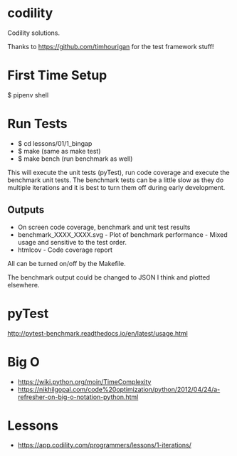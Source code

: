 # codility
Codility solutions.

Thanks to https://github.com/timhourigan for the test framework stuff!

# First Time Setup

$ pipenv shell

# Run Tests

* $ cd lessons/01/1_bingap
* $ make         (same as make test)
* $ make bench   (run benchmark as well)

This will execute the unit tests (pyTest), run code coverage and execute the benchmark unit tests. 
The benchmark tests can be a little slow as they do multiple iterations and it is best to turn 
them off during early development.

## Outputs

* On screen code coverage, benchmark and unit test results
* benchmark_XXXX_XXXX.svg - Plot of benchmark performance - Mixed usage and sensitive to the test order.
* htmlcov - Code coverage report

All can be turned on/off by the Makefile.

The benchmark output could be changed to JSON I think and plotted elsewhere.

# pyTest

http://pytest-benchmark.readthedocs.io/en/latest/usage.html

# Big O

* https://wiki.python.org/moin/TimeComplexity
* https://nikhilgopal.com/code%20optimization/python/2012/04/24/a-refresher-on-big-o-notation-python.html

# Lessons

* https://app.codility.com/programmers/lessons/1-iterations/
